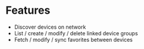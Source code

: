 # Features #

- Discover devices on network
- List / create / modify / delete linked device groups
- Fetch / modify / sync favorites between devices
